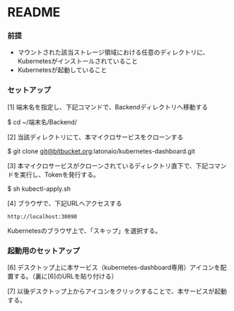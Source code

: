 # README #


### 前提 ###
* マウントされた該当ストレージ領域における任意のディレクトリに、Kubernetesがインストールされていること
* Kubernetesが起動していること

### セットアップ ###

[1] 端末名を指定し、下記コマンドで、Backendディレクトリへ移動する

$ cd ~/端末名/Backend/

[2] 当該ディレクトリにて、本マイクロサービスをクローンする

$ git clone git@bitbucket.org:latonaio/kubernetes-dashboard.git

[3] 本マイクロサービスがクローンされているディレクトリ直下で、下記コマンドを実行し、Tokenを発行する。

$ sh kubectl-apply.sh

[4] ブラウザで、下記URLへアクセスする
```
http://localhost:30090
```
Kubernetesのブラウザ上で、「スキップ」を選択する。

### 起動用のセットアップ ###

[6] デスクトップ上に本サービス（kubernetes-dashboard専用）アイコンを配置する。（裏に[6]のURLを貼り付ける）

[7] 以後デスクトップ上からアイコンをクリックすることで、本サービスが起動する。
```
